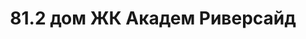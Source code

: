 ---
title: '81.2 дом ЖК Академ Риверсайд'
description: 'Ведутся работы по строительству дома, успевайте купить квартиру по выгодным ценам.'
image: '/public/81 2 дом/7V6-B3M7-8Q (1).webp'
---